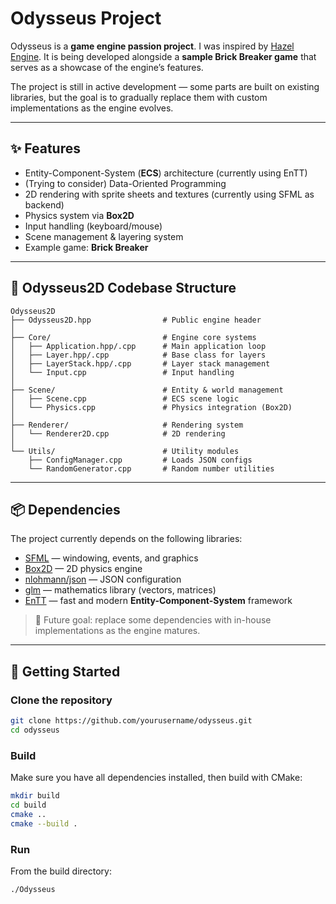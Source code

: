 # Odysseus Project

Odysseus is a **game engine passion project**. I was inspired by [Hazel Engine](https://github.com/TheCherno/Hazel).
It is being developed alongside a **sample Brick Breaker game** that serves as a showcase of the engine’s features.

The project is still in active development — some parts are built on existing libraries, but the goal is to gradually replace them with custom implementations as the engine evolves.

---

## ✨ Features
- Entity-Component-System (**ECS**) architecture (currently using EnTT)
- (Trying to consider) Data-Oriented Programming
- 2D rendering with sprite sheets and textures (currently using SFML as backend)
- Physics system via **Box2D**
- Input handling (keyboard/mouse)
- Scene management & layering system
- Example game: **Brick Breaker**

---

## 📂 Odysseus2D Codebase Structure

```
Odysseus2D
├── Odysseus2D.hpp                # Public engine header
│
├── Core/                         # Engine core systems
│   ├── Application.hpp/.cpp      # Main application loop
│   ├── Layer.hpp/.cpp            # Base class for layers
│   ├── LayerStack.hpp/.cpp       # Layer stack management
│   └── Input.cpp                 # Input handling
│
├── Scene/                        # Entity & world management
│   ├── Scene.cpp                 # ECS scene logic
│   └── Physics.cpp               # Physics integration (Box2D)
│
├── Renderer/                     # Rendering system
│   └── Renderer2D.cpp            # 2D rendering
│
└── Utils/                        # Utility modules
    ├── ConfigManager.cpp         # Loads JSON configs
    └── RandomGenerator.cpp       # Random number utilities
```
---

## 📦 Dependencies
The project currently depends on the following libraries:

- [SFML](https://www.sfml-dev.org/) — windowing, events, and graphics
- [Box2D](https://github.com/erincatto/box2d) — 2D physics engine
- [nlohmann/json](https://github.com/nlohmann/json) — JSON configuration
- [glm](https://github.com/g-truc/glm) — mathematics library (vectors, matrices)
- [EnTT](https://github.com/skypjack/entt) — fast and modern **Entity-Component-System** framework


> 🔧 Future goal: replace some dependencies with in-house implementations as the engine matures.

---

## 🚀 Getting Started

### Clone the repository
```bash
git clone https://github.com/yourusername/odysseus.git
cd odysseus
```
### Build
Make sure you have all dependencies installed, then build with CMake:
```bash
mkdir build
cd build
cmake ..
cmake --build .
```
### Run
From the build directory:
```bash
./Odysseus
```
